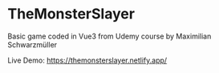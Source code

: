 # TheMonsterSlayer
Basic game coded in Vue3 from Udemy course by Maximilian Schwarzmüller

Live Demo: https://themonsterslayer.netlify.app/
